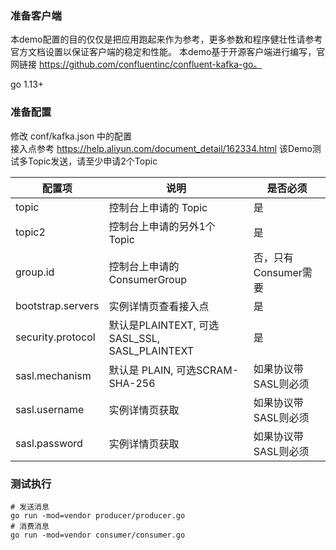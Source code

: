 ### 准备客户端
本demo配置的目的仅仅是把应用跑起来作为参考，更多参数和程序健壮性请参考官方文档设置以保证客户端的稳定和性能。
本demo基于开源客户端进行编写，官网链接 https://github.com/confluentinc/confluent-kafka-go。

go 1.13+

### 准备配置
修改 conf/kafka.json 中的配置   
接入点参考 https://help.aliyun.com/document_detail/162334.html
该Demo测试多Topic发送，请至少申请2个Topic

| 配置项 | 说明 |  是否必须 |
| --- | --- | --- |
| topic | 控制台上申请的 Topic | 是
| topic2 | 控制台上申请的另外1个 Topic | 是
| group.id | 控制台上申请的 ConsumerGroup | 否，只有Consumer需要 |
| bootstrap.servers | 实例详情页查看接入点 | 是 |
| security.protocol | 默认是PLAINTEXT, 可选SASL_SSL, SASL_PLAINTEXT | 是 |
| sasl.mechanism | 默认是 PLAIN, 可选SCRAM-SHA-256 | 如果协议带SASL则必须 |
| sasl.username | 实例详情页获取 | 如果协议带SASL则必须 |
| sasl.password | 实例详情页获取 | 如果协议带SASL则必须 |

### 测试执行
```
# 发送消息
go run -mod=vendor producer/producer.go
# 消费消息
go run -mod=vendor consumer/consumer.go
```


